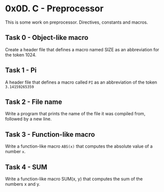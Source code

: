 # 0x0D. C - Preprocessor
This is some work on preprocessor. Directives, constants and macros.

## Task 0 - Object-like macro
Create a header file that defines a macro named SIZE as an abbreviation for the token 1024.

## Task 1 - Pi
A header file that defines a macro called ```PI``` as an abbreviation of the token ```3.14159265359```

## Task 2 - File name
Write a program that prints the name of the file it was compiled from, followed by a new line.

## Task 3 - Function-like macro
Write a function-like macro ```ABS(x)``` that computes the absolute value of a number ```x```.

## Task 4 - SUM
Write a function-like macro SUM(x, y) that computes the sum of the numbers x and y.

